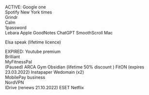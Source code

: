 ACTIVE:
Google one  
Spotify 
New York times  
Grindr  
Calm  
1password  
Lebara
Apple
GoodNotes
ChatGPT
SmoothScroll Mac


Elsa speak (lifetime licence)

EXPIRED:
Youtube premium  
Brilliant  
MyFitnessPal  
(Paused) ARCA Gym
Obsidian (lifetime 50% discount )
FitON (expires 23.03.2022)
Instapaper
Wedomain (x2)  
MobilePay business  
NordVPN    
IDrive (renews 21.10.2022)
ESET
Netflix  